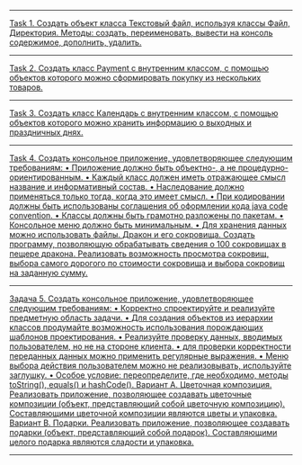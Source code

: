 _________________________________________________________________________________________________________________________________________________________________________________
[Task 1.
Создать объект класса Текстовый файл, используя классы Файл, Директория. Методы: создать, переименовать,
вывести на консоль содержимое, дополнить, удалить.](https://github.com/crptbosyak/EducationJava/tree/main/IntroductionToJavaOnline/src/basics_of_OOP/text_file)
_________________________________________________________________________________________________________________________________________________________________________________

[Task 2.
Создать класс Payment с внутренним классом, с помощью объектов которого можно сформировать покупку из
нескольких товаров.](https://github.com/crptbosyak/EducationJava/tree/main/IntroductionToJavaOnline/src/basics_of_OOP/payment)
_________________________________________________________________________________________________________________________________________________________________________________

[Task 3.
Создать класс Календарь с внутренним классом, с помощью объектов которого можно хранить информацию о
выходных и праздничных днях.](https://github.com/crptbosyak/EducationJava/tree/main/IntroductionToJavaOnline/src/basics_of_OOP/calendar)
_________________________________________________________________________________________________________________________________________________________________________________

[Task 4.
Создать консольное приложение, удовлетворяющее следующим требованиям:
• Приложение должно быть объектно-, а не процедурно-ориентированным.
• Каждый класс должен иметь отражающее смысл название и информативный состав.
• Наследование должно применяться только тогда, когда это имеет смысл.
• При кодировании должны быть использованы соглашения об оформлении кода java code convention.
• Классы должны быть грамотно разложены по пакетам.
• Консольное меню должно быть минимальным.
• Для хранения данных можно использовать файлы.
Дракон и его сокровища. Создать программу, позволяющую обрабатывать сведения о 100 сокровищах в пещере
дракона. Реализовать возможность просмотра сокровищ, выбора самого дорогого по стоимости сокровища и
выбора сокровищ на заданную сумму.](https://github.com/crptbosyak/EducationJava/tree/main/IntroductionToJavaOnline/src/basics_of_OOP/dragon_treasures)
_________________________________________________________________________________________________________________________________________________________________________________

[Задача 5.
Создать консольное приложение, удовлетворяющее следующим требованиям:
• Корректно спроектируйте и реализуйте предметную область задачи.
• Для создания объектов из иерархии классов продумайте возможность использования порождающих шаблонов
проектирования.
• Реализуйте проверку данных, вводимых пользователем, но не на стороне клиента.
• для проверки корректности переданных данных можно применить регулярные выражения.
• Меню выбора действия пользователем можно не реализовывать, используйте заглушку.
• Особое условие: переопределите, где необходимо, методы toString(), equals() и hashCode().
Вариант A. Цветочная композиция. Реализовать приложение, позволяющее создавать цветочные композиции
(объект, представляющий собой цветочную композицию). Составляющими цветочной композиции являются цветы
и упаковка.
Вариант B. Подарки. Реализовать приложение, позволяющее создавать подарки (объект, представляющий собой
подарок). Составляющими целого подарка являются сладости и упаковка.](https://github.com/crptbosyak/EducationJava/tree/main/IntroductionToJavaOnline/src/basics_of_OOP/flower_composition)
_________________________________________________________________________________________________________________________________________________________________________________
